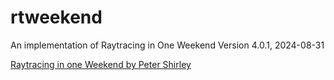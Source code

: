 # rtweekend
 An implementation of Raytracing in One Weekend Version 4.0.1, 2024-08-31

[Raytracing in one Weekend by Peter Shirley](https://raytracing.github.io/books/RayTracingInOneWeekend.html)
